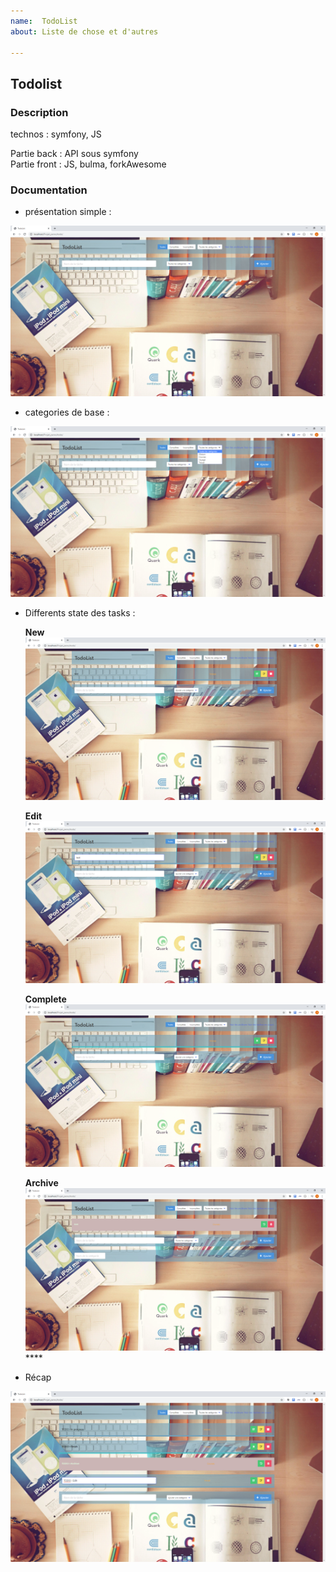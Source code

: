```yaml
---
name:  TodoList
about: Liste de chose et d'autres 

---
```


## Todolist

### Description

technos : symfony, JS

Partie back : API sous symfony  
Partie front : JS, bulma, forkAwesome

### Documentation 

- présentation simple :

![index](/Documentation/Index.png)

- categories de base : 

![listOfCategory](/Documentation/categories.png)


- Differents state des tasks :

   **New** 
![New](/Documentation/new_task.png)

   **Edit**
![Edit](/Documentation/edit_task.png)

   **Complete**  
![Complete](/Documentation/complete_task.png)

   **Archive**
![Archive](/Documentation/archive_task.png)****


- Récap 

![récap](/Documentation/Recap_state.png)
  
